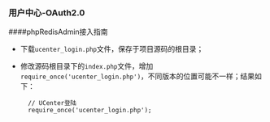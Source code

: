 ### 用户中心-OAuth2.0

####phpRedisAdmin接入指南
* 下载`ucenter_login.php`文件，保存于项目源码的根目录；
* 修改源码根目录下的`index.php`文件，增加`require_once('ucenter_login.php')`，不同版本的位置可能不一样；结果如下：

        // UCenter登陆
        require_once('ucenter_login.php');


